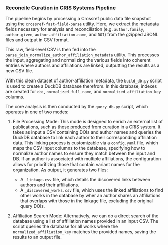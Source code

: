 ### Reconcile Curation in CRIS Systems Pipeline

The pipeline begins by processing a Crossref public data file snapshot using the `crossref-fast-field-parse`  utility. Here, we extract the metadata fields necessary for analysis and reconciliation (e.g. `author.family`, `author.given`, `author.affiliation.name`, and `DOI`) from the gzipped JSONL files and output in CSV format.

This raw, field-level CSV is then fed into the `parse_join_normalize_author_affiliation_metadata` utility. This processes the input, aggregating and normalizing the various fields into coherent entries where authors and affiliations are linked, outputting the results as a new CSV file.

With this clean dataset of author-affiliation metadata, the `build_db.py` script is used to create a DuckDB database therefrom. In this database, indexes are created for `doi`, `normalized_full_name`, and `normalized_affiliation_key` columns.

The core analysis is then conducted by the `query_db.py` script, which operates in one of two modes:

1.  File Processing Mode: This mode is designed to enrich an external list of publications, such as those produced from curation in a CRIS system. It takes as input a CSV containing DOIs and author names and queries the DuckDB database to link each author to their corresponding affiliation data. This linking process is customizable via a `config.yaml` file, which maps the CSV input columns to the database, specifying how to normalize author names to ensure they match between the input and DB. If an author is associated with multiple affiliations, the configuration allows for prioritizing those that contain variant names for the organization. As output, it generates two files:
    * A `_linkage.csv` file, which details the discovered links between authors and their affiliations.
    * A `_discovered_works.csv` file, which uses the linked affiliations to find other works in the database by wher an author shares an affiliations that overlaps with those in the linkage file, excluding the original query DOIs.

2. Affiliation Search Mode: Alternatively, we can do a direct search of the database using a list of affiliation names provided in an input CSV. The script queries the database for all works where the `normalized_affiliation_key` matches the provided names, saving the results to an output file.